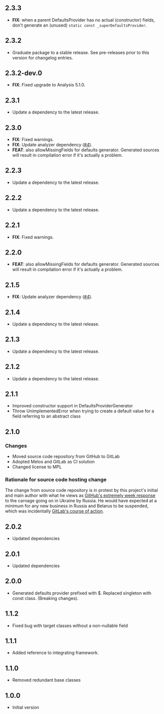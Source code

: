 ## 2.3.3

 - **FIX**: when a parent DefaultsProvider has no actual (constructor) fields, don't generate an (unused) `static const _superDefaultsProvider`.

## 2.3.2

 - Graduate package to a stable release. See pre-releases prior to this version for changelog entries.

## 2.3.2-dev.0

 - **FIX**: Fixed upgrade to Analysis 5.1.0.

## 2.3.1

 - Update a dependency to the latest release.

## 2.3.0

 - **FIX**: Fixed warnings.
 - **FIX**: Update analyzer dependency ([#4](https://gitlab.com/ruicraveiro/dart_framework/-/issues/4)).
 - **FEAT**: also allowMissingFields for defaults generator. Generated sources will result in compilation error if it's actually a problem.

## 2.2.3

 - Update a dependency to the latest release.

## 2.2.2

 - Update a dependency to the latest release.

## 2.2.1

 - **FIX**: Fixed warnings.

## 2.2.0

 - **FEAT**: also allowMissingFields for defaults generator. Generated sources will result in compilation error if it's actually a problem.

## 2.1.5

 - **FIX**: Update analyzer dependency ([#4](https://gitlab.com/ruicraveiro/dart_framework/-/issues/4)).

## 2.1.4

 - Update a dependency to the latest release.

## 2.1.3

 - Update a dependency to the latest release.

## 2.1.2

 - Update a dependency to the latest release.

## 2.1.1

- Improved constructor support in DefaultsProviderGenerator
- Throw UnimplementedError when trying to create a default value for a field referring to an abstract class

## 2.1.0

### Changes
- Moved source code repository from GitHub to GitLab
- Adopted Melos and GitLab as CI solution
- Changed license to MPL

### Rationale for source code hosting change

The change from source code repository is in protest by this project's initial and main author with what he views as [GitHub's extremely week response](https://github.blog/2022-03-02-our-response-to-the-war-in-ukraine/) to the carnage going on in Ukraine by Russia. He would have expected at a minimum for any new business in Russia and Belarus to be suspended, which was incidentally [GitLab's course of action](https://about.gitlab.com/blog/2022/03/11/gitlab-actions-to-date-regarding-russian-invasion-of-ukraine/#suspending-new-business-in-russia-and-belarus).


## 2.0.2

- Updated dependencies

## 2.0.1

- Updated dependencies

## 2.0.0

- Generated defaults provider prefixed with $. Replaced singleton with const class. (Breaking changes).

## 1.1.2

- Fixed bug with target classes without a non-nullable field

## 1.1.1

- Added reference to integrating framework.

## 1.1.0

- Removed redundant base classes

## 1.0.0

- Initial version
